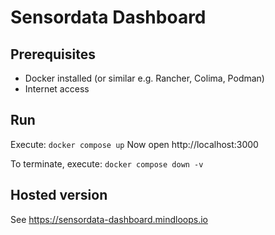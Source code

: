 # Sensordata Dashboard

## Prerequisites

- Docker installed (or similar e.g. Rancher, Colima, Podman)
- Internet access

## Run

Execute: `docker compose up`
Now open http://localhost:3000

To terminate, execute: `docker compose down -v`

## Hosted version

See https://sensordata-dashboard.mindloops.io 
